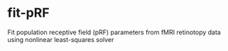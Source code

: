 # fit-pRF
Fit population receptive field (pRF) parameters from fMRI retinotopy data using nonlinear least-squares solver
